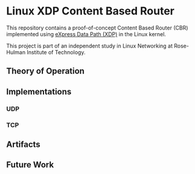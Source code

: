 # Linux XDP Content Based Router

This repository contains a proof-of-concept Content Based Router (CBR) implemented using [eXpress Data Path (XDP)](https://www.iovisor.org/technology/xdp) in the Linux kernel.

This project is part of an independent study in Linux Networking at Rose-Hulman Institute of Technology.

## Theory of Operation

## Implementations

### UDP

### TCP

## Artifacts

## Future Work
